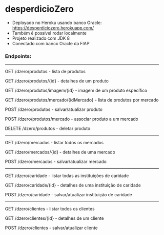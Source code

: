# desperdicioZero

- Deployado no Heroku usando banco Oracle: https://desperdiciozero.herokuapp.com/
- Também é possível rodar localmente
- Projeto realizado com JDK 8
- Conectado com banco Oracle da FIAP

### Endpoints:

---
GET /dzero/produtos - lista de produtos

GET /dzero/produtos/{id} - detalhes de um produto

GET /dzero/produtos/imagem/{id} - imagem de um produto específico

GET /dzero/produtos/mercado/{idMercado} - lista de produtos por mercado

POST /dzero/produtos - salvar/atualizar produto

POST /dzero/produtos/mercado - associar produto a um mercado

DELETE /dzero/produtos - deletar produto

----

GET /dzero/mercados - listar todos os mercados

GET /dzero/mercados/{id} - detalhes de uma mercado

POST /dzero/mercados - salvar/atualizar mercado

-----

GET /dzero/caridade - listar todas as instituições de caridade

GET /dzero/caridade/{id} - detalhes de uma instituição de caridade

POST /dzero/caridade - salvar/atualizar instituição de caridade

-----

GET /dzero/clientes - listar todos os clientes

GET /dzero/clientes/{id} - detalhes de um cliente

POST /dzero/clientes - salvar/atualizar cliente